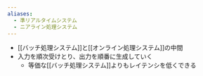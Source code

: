 ```yaml
---
aliases:
  - 準リアルタイムシステム
  - ニアライン処理システム
---
```

- [[バッチ処理システム]]と[[オンライン処理システム]]の中間
- 入力を順次受けとり、出力を順番に生成していく
	- 等価な[[バッチ処理システム]]よりもレイテンシを低くできる